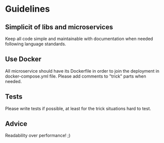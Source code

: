 # Guidelines

## Simplicit of libs and microservices
Keep all code simple and maintainable with documentation when needed following language standards.

## Use Docker
All microservice should have its Dockerfile in order to join the deployment in docker-compose.yml file. Please add comments to "trick" parts when needed. 

## Tests
Please write tests if possible, at least for the trick situations hard to test.

## Advice
Readability over performance! ;)
